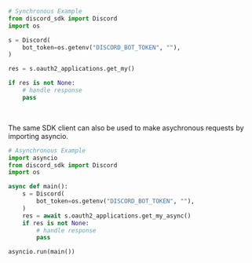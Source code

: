 <!-- Start SDK Example Usage [usage] -->
```python
# Synchronous Example
from discord_sdk import Discord
import os

s = Discord(
    bot_token=os.getenv("DISCORD_BOT_TOKEN", ""),
)

res = s.oauth2_applications.get_my()

if res is not None:
    # handle response
    pass
```

</br>

The same SDK client can also be used to make asychronous requests by importing asyncio.
```python
# Asynchronous Example
import asyncio
from discord_sdk import Discord
import os

async def main():
    s = Discord(
        bot_token=os.getenv("DISCORD_BOT_TOKEN", ""),
    )
    res = await s.oauth2_applications.get_my_async()
    if res is not None:
        # handle response
        pass

asyncio.run(main())
```
<!-- End SDK Example Usage [usage] -->